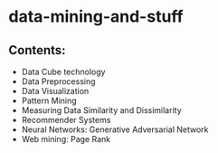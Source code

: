 # data-mining-and-stuff

## Contents:
<ul>
  <li> Data Cube technology </li>
  
  <li> Data Preprocessing </li>
  
  <li> Data Visualization </li>
  
  <li> Pattern Mining </li>
  
  <li> Measuring Data Similarity and Dissimilarity </li>
  
  <li> Recommender Systems </li>

  <li> Neural Networks: Generative Adversarial Network </li>
  
  <li> Web mining: Page Rank </li>
  
</ul>
  
